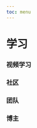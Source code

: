 ```yaml
---
toc: menu
---
```


# 学习

### 视频学习

<Resource module="学习" name="视频学习"></Resource>

### 社区

<Resource module="学习" name="社区"></Resource>

### 团队

<Resource module="学习" name="团队"></Resource>

### 博主

<Resource module="学习" name="博主"></Resource>
